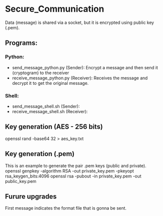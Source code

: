 # Secure_Communication
Data (message) is shared via a socket, but it is encrypted using public key (.pem).

## Programs:
### Python:
 - send_message_python.py (Sender): Encrypt a message and then send it (cryptogram) to the receiver
 - receive_message_python.py (Receiver): Receives the message and decrypt it to get the original message.
 
### Shell:
 - send_message_shell.sh (Sender):
 - receive_message_shell.sh (Receiver):
 
## Key generation (AES - 256 bits)
openssl rand -base64 32 > aes_key.txt 

## Key generation (.pem)
This is an example to generate the pair .pem keys (public and private).
openssl genpkey -algorithm RSA -out private_key.pem -pkeyopt rsa_keygen_bits:4096
openssl rsa -pubout -in private_key.pem -out public_key.pem

## Furure upgrades
First message indicates the format file that is gonna be sent.
